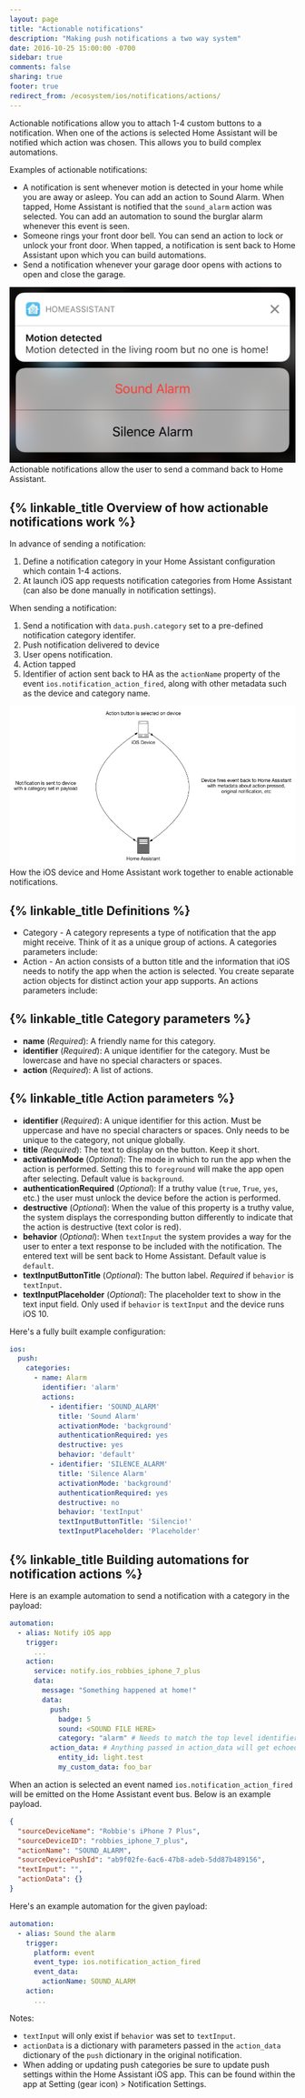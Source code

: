 ```yaml
---
layout: page
title: "Actionable notifications"
description: "Making push notifications a two way system"
date: 2016-10-25 15:00:00 -0700
sidebar: true
comments: false
sharing: true
footer: true
redirect_from: /ecosystem/ios/notifications/actions/
---
```


Actionable notifications allow you to attach 1-4 custom buttons to a notification. When one of the actions is selected Home Assistant will be notified which action was chosen. This allows you to build complex automations.

Examples of actionable notifications:

- A notification is sent whenever motion is detected in your home while you are away or asleep. You can add an action to Sound Alarm. When tapped, Home Assistant is notified that the `sound_alarm` action was selected. You can add an automation to sound the burglar alarm whenever this event is seen.
- Someone rings your front door bell. You can send an action to lock or unlock your front door. When tapped, a notification is sent back to Home Assistant upon which you can build automations.
- Send a notification whenever your garage door opens with actions to open and close the garage.

<p class='img'>
  <img src='/images/ios/actions.png' />
  Actionable notifications allow the user to send a command back to Home Assistant.
</p>

## {% linkable_title Overview of how actionable notifications work %}

In advance of sending a notification:

1. Define a notification category in your Home Assistant configuration which contain 1-4 actions.
2. At launch iOS app requests notification categories from Home Assistant (can also be done manually in notification settings).

When sending a notification:

1. Send a notification with `data.push.category` set to a pre-defined notification category identifer.
2. Push notification delivered to device
3. User opens notification.
3. Action tapped
4. Identifier of action sent back to HA as the `actionName` property of the event `ios.notification_action_fired`, along with other metadata such as the device and category name.

<p class='img'>
  <img src='/images/ios/NotificationActionFlow.png' />
  How the iOS device and Home Assistant work together to enable actionable notifications.
</p>

## {% linkable_title Definitions %}
- Category - A category represents a type of notification that the app might receive. Think of it as a unique group of actions. A categories parameters include:
- Action - An action consists of a button title and the information that iOS needs to notify the app when the action is selected. You create separate action objects for distinct action your app supports. An actions parameters include:

## {% linkable_title Category parameters %}

- **name** (*Required*): A friendly name for this category.
- **identifier** (*Required*): A unique identifier for the category. Must be lowercase and have no special characters or spaces.
- **action** (*Required*): A list of actions.

## {% linkable_title Action parameters %}

- **identifier** (*Required*): A unique identifier for this action. Must be uppercase and have no special characters or spaces. Only needs to be unique to the category, not unique globally.
- **title** (*Required*): The text to display on the button. Keep it short.
- **activationMode** (*Optional*): The mode in which to run the app when the action is performed. Setting this to `foreground` will make the app open after selecting. Default value is `background`.
- **authenticationRequired** (*Optional*): If a truthy value (`true`, `True`, `yes`, etc.) the user must unlock the device before the action is performed.
- **destructive** (*Optional*): When the value of this property is a truthy value, the system displays the corresponding button differently to indicate that the action is destructive (text color is red).
- **behavior** (*Optional*): When `textInput` the system provides a way for the user to enter a text response to be included with the notification. The entered text will be sent back to Home Assistant. Default value is `default`.
- **textInputButtonTitle** (*Optional*): The button label. *Required* if `behavior` is `textInput`.
- **textInputPlaceholder** (*Optional*): The placeholder text to show in the text input field. Only used if `behavior` is `textInput` and the device runs iOS 10.

Here's a fully built example configuration:

```yaml
ios:
  push:
    categories:
      - name: Alarm
        identifier: 'alarm'
        actions:
          - identifier: 'SOUND_ALARM'
            title: 'Sound Alarm'
            activationMode: 'background'
            authenticationRequired: yes
            destructive: yes
            behavior: 'default'
          - identifier: 'SILENCE_ALARM'
            title: 'Silence Alarm'
            activationMode: 'background'
            authenticationRequired: yes
            destructive: no
            behavior: 'textInput'
            textInputButtonTitle: 'Silencio!'
            textInputPlaceholder: 'Placeholder'
```

## {% linkable_title Building automations for notification actions %}
Here is an example automation to send a notification with a category in the payload:

```yaml
automation:
  - alias: Notify iOS app
    trigger:
      ...
    action:
      service: notify.ios_robbies_iphone_7_plus
      data:
        message: "Something happened at home!"
        data:
          push:
            badge: 5
            sound: <SOUND FILE HERE>
            category: "alarm" # Needs to match the top level identifier you used in the ios configuration
          action_data: # Anything passed in action_data will get echoed back to Home Assistant.
            entity_id: light.test
            my_custom_data: foo_bar
```

When an action is selected an event named `ios.notification_action_fired` will be emitted on the Home Assistant event bus. Below is an example payload.

```json
{
  "sourceDeviceName": "Robbie's iPhone 7 Plus",
  "sourceDeviceID": "robbies_iphone_7_plus",
  "actionName": "SOUND_ALARM",
  "sourceDevicePushId": "ab9f02fe-6ac6-47b8-adeb-5dd87b489156",
  "textInput": "",
  "actionData": {}
}
```

Here's an example automation for the given payload:
```yaml
automation:
  - alias: Sound the alarm
    trigger:
      platform: event
      event_type: ios.notification_action_fired
      event_data:
        actionName: SOUND_ALARM
    action:
      ...
```

Notes:

* `textInput` will only exist if `behavior` was set to `textInput`.
* `actionData` is a dictionary with parameters passed in the `action_data` dictionary of the `push` dictionary in the original notification.
* When adding or updating push categories be sure to update push settings within the Home Assistant iOS app.  This can be found within the app at Setting (gear icon) > Notification Settings.
